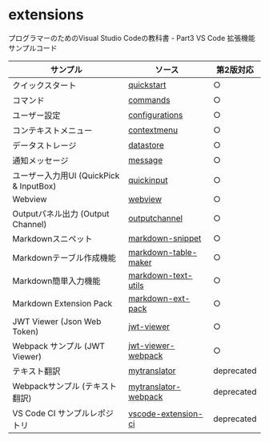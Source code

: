 # extensions

プログラマーのためのVisual Studio Codeの教科書 - Part3 VS Code 拡張機能サンプルコード

| サンプル | ソース  | 第2版対応 |
| ---- | ---- | ---- |
| クイックスタート | [quickstart](quickstart) | ○ |
| コマンド | [commands](commands) | ○ |
| ユーザー設定 | [configurations](configurations) | ○ |
| コンテキストメニュー | [contextmenu](contextmenu) | ○ |
| データストレージ | [datastore](datastore) | ○ |
| 通知メッセージ | [message](message) | ○ |
| ユーザー入力用UI (QuickPick & InputBox) | [quickinput](quickinput) | ○ |
| Webview | [webview](webview) | ○ |
| Outputパネル出力 (Output Channel) | [outputchannel](outputchannel) | ○ |
| Markdownスニペット | [markdown-snippet](markdown-snippet) | ○ |
| Markdownテーブル作成機能  | [markdown-table-maker](markdown-table-maker) | ○ |
| Markdown簡単入力機能  | [markdown-text-utils](markdown-text-utils) | ○ |
| Markdown Extension Pack | [markdown-ext-pack](markdown-ext-pack) | ○ |
| JWT Viewer (Json Web Token) | [jwt-viewer](jwt-viewer) | ○ |
| Webpack サンプル (JWT Viewer) | [jwt-viewer-webpack](jwt-viewer-webpack) | ○ |
| テキスト翻訳 | [mytranslator](mytranslator) | deprecated |
| Webpackサンプル (テキスト翻訳) | [mytranslator-webpack](mytranslator-webpack) | deprecated |
| VS Code CI サンプルレポジトリ| [vscode-extension-ci](https://github.com/vscode-textbook/vscode-extension-ci) | deprecated |
